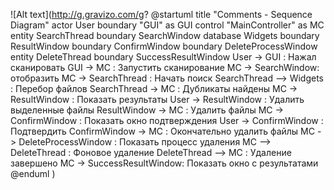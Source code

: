 ![Alt text](http://g.gravizo.com/g?
@startuml
title "Comments - Sequence Diagram"
actor User
boundary "GUI" as GUI
control "MainController" as MC
entity SearchThread
boundary SearchWindow
database Widgets
boundary ResultWindow
boundary ConfirmWindow
boundary DeleteProcessWindow
entity DeleteThread
boundary SuccessResultWindow
User -> GUI : Нажал сканировать
GUI -> MC : Запустить сканирование
MC -> SearchWindow: отобразить
MC -> SearchThread : Начать поиск
SearchThread --> Widgets : Перебор файлов
SearchThread -> MC : Дубликаты найдены
MC -> ResultWindow : Показать результаты
User -> ResultWindow : Удалить выделенные файлы
ResultWindow -> MC : Удалить файлы
MC -> ConfirmWindow : Показать окно подтверждения
User -> ConfirmWindow : Подтвердить
ConfirmWindow -> MC : Окончательно удалить файлы
MC -> DeleteProcessWindow : Показать процесс удаления
MC --> DeleteThread : Фоновое удаление
DeleteThread --> MC : Удаление завершено
MC -> SuccessResultWindow: Показать окно с результатами
@enduml
)

